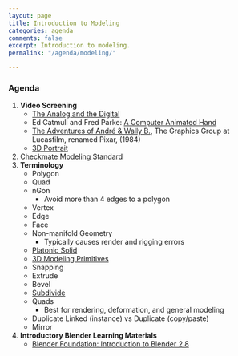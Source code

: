```yaml
---
layout: page
title: Introduction to Modeling
categories: agenda
comments: false
excerpt: Introduction to modeling.
permalink: "/agenda/modeling/"

---
```

### Agenda

1. **Video Screening**
   * [The Analog and the Digital](https://www.youtube.com/watch?v=Lu5y8SMuzMs)
   * Ed Catmull and Fred Parke: [A Computer Animated Hand](https://vimeo.com/16292363)
   * [The Adventures of André & Wally B.](https://www.youtube.com/watch?v=C-L-WA-nQzI), The Graphics Group at Lucasfilm, renamed Pixar, (1984)
   * [3D Portrait](https://www.youtube.com/watch?time_continue=9&v=4GiLAOtjHNo)
2. [Checkmate Modeling Standard](https://www.turbosquid.com/CheckMate)
3. **Terminology**
   * Polygon
   * Quad
   * nGon
     * Avoid more than 4 edges to a polygon
   * Vertex
   * Edge
   * Face
   * Non-manifold Geometry
     * Typically causes render and rigging errors
   * [Platonic Solid](https://www.youtube.com/watch?v=C36h00d7xGs)
   * [3D Modeling Primitives](https://docs.blender.org/manual/en/latest/modeling/meshes/primitives.html)
   * Snapping
   * Extrude
   * Bevel
   * [Subdivide](http://youtu.be/mX0NB9IyYpU?t=1m27s)
   * Quads
     * Best for rendering, deformation, and general modeling
   * Duplicate Linked (instance) vs Duplicate (copy/paste)
   * Mirror
4. **Introductory Blender Learning Materials**
   * [Blender Foundation: Introduction to Blender 2.8](https://www.youtube.com/playlist?list=PLa1F2ddGya_-UvuAqHAksYnB0qL9yWDO6)